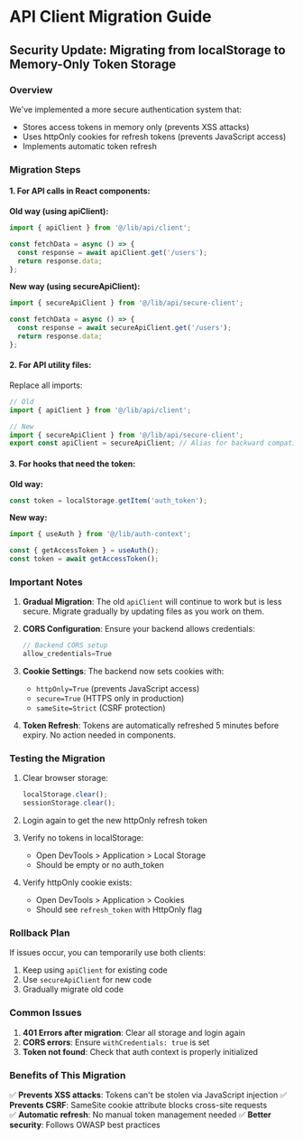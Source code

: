 # API Client Migration Guide

## Security Update: Migrating from localStorage to Memory-Only Token Storage

### Overview
We've implemented a more secure authentication system that:
- Stores access tokens in memory only (prevents XSS attacks)
- Uses httpOnly cookies for refresh tokens (prevents JavaScript access)
- Implements automatic token refresh

### Migration Steps

#### 1. For API calls in React components:

**Old way (using apiClient):**
```typescript
import { apiClient } from '@/lib/api/client';

const fetchData = async () => {
  const response = await apiClient.get('/users');
  return response.data;
};
```

**New way (using secureApiClient):**
```typescript
import { secureApiClient } from '@/lib/api/secure-client';

const fetchData = async () => {
  const response = await secureApiClient.get('/users');
  return response.data;
};
```

#### 2. For API utility files:

Replace all imports:
```typescript
// Old
import { apiClient } from '@/lib/api/client';

// New
import { secureApiClient } from '@/lib/api/secure-client';
export const apiClient = secureApiClient; // Alias for backward compatibility
```

#### 3. For hooks that need the token:

**Old way:**
```typescript
const token = localStorage.getItem('auth_token');
```

**New way:**
```typescript
import { useAuth } from '@/lib/auth-context';

const { getAccessToken } = useAuth();
const token = await getAccessToken();
```

### Important Notes

1. **Gradual Migration**: The old `apiClient` will continue to work but is less secure. Migrate gradually by updating files as you work on them.

2. **CORS Configuration**: Ensure your backend allows credentials:
   ```typescript
   // Backend CORS setup
   allow_credentials=True
   ```

3. **Cookie Settings**: The backend now sets cookies with:
   - `httpOnly=True` (prevents JavaScript access)
   - `secure=True` (HTTPS only in production)
   - `sameSite=Strict` (CSRF protection)

4. **Token Refresh**: Tokens are automatically refreshed 5 minutes before expiry. No action needed in components.

### Testing the Migration

1. Clear browser storage:
   ```javascript
   localStorage.clear();
   sessionStorage.clear();
   ```

2. Login again to get the new httpOnly refresh token

3. Verify no tokens in localStorage:
   - Open DevTools > Application > Local Storage
   - Should be empty or no auth_token

4. Verify httpOnly cookie exists:
   - Open DevTools > Application > Cookies
   - Should see `refresh_token` with HttpOnly flag

### Rollback Plan

If issues occur, you can temporarily use both clients:
1. Keep using `apiClient` for existing code
2. Use `secureApiClient` for new code
3. Gradually migrate old code

### Common Issues

1. **401 Errors after migration**: Clear all storage and login again
2. **CORS errors**: Ensure `withCredentials: true` is set
3. **Token not found**: Check that auth context is properly initialized

### Benefits of This Migration

✅ **Prevents XSS attacks**: Tokens can't be stolen via JavaScript injection
✅ **Prevents CSRF**: SameSite cookie attribute blocks cross-site requests  
✅ **Automatic refresh**: No manual token management needed
✅ **Better security**: Follows OWASP best practices